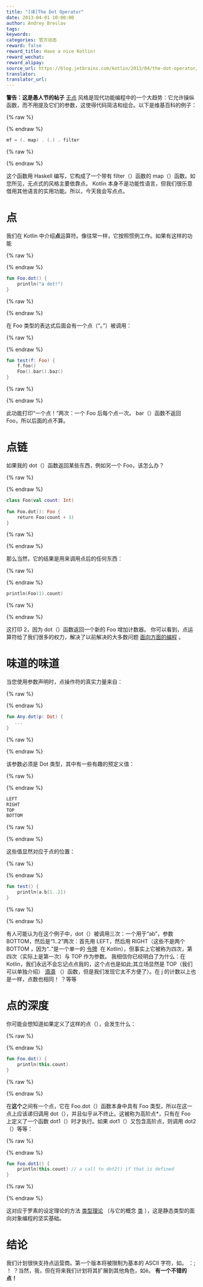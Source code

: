 ```yaml
---
title: "[译]The Dot Operator"
date: 2013-04-01 10:00:00
author: Andrey Breslav
tags:
keywords:
categories: 官方动态
reward: false
reward_title: Have a nice Kotlin!
reward_wechat:
reward_alipay:
source_url: https://blog.jetbrains.com/kotlin/2013/04/the-dot-operator/
translator:
translator_url:
---
```


**警告：这是愚人节的帖子** [无点](http://en.wikipedia.org/wiki/Point-free_programming) 风格是现代功能编程中的一个大趋势：它允许操纵函数，而不用提及它们的参数，这使得代码简洁和组合。以下是维基百科的例子：

{% raw %}
<p></p>
{% endraw %}

```kotlin
mf = (. map) . (.) . filter
```

{% raw %}
<p></p>
{% endraw %}

这个函数用 Haskell 编写，它构成了一个带有 filter（）函数的 map（）函数。如您所见，无点式的风格主要依靠点。
Kotlin 本身不是功能性语言，但我们很乐意借用其他语言的实用功能。所以，今天我会写点点。<span id =“more-1007”> </span>
# 点

我们在 Kotlin 中介绍**点**运算符。像往常一样，它按照惯例工作。如果有这样的功能

{% raw %}
<p></p>
{% endraw %}

```kotlin
fun Foo.dot() {
    println("a dot!")
}
```

{% raw %}
<p></p>
{% endraw %}

在 Foo 类型的表达式后面会有一个点（“。”）被调用：

{% raw %}
<p></p>
{% endraw %}

```kotlin
fun test(f: Foo) {
    f.foo()
    Foo().bar().baz()
}
```

{% raw %}
<p></p>
{% endraw %}

此功能打印“一个点！”两次：一个 Foo 后每个点一次。 bar（）函数不返回 Foo，所以后面的点不算。
# 点链

如果我的 dot（）函数返回某些东西，例如另一个 Foo，该怎么办？

{% raw %}
<p></p>
{% endraw %}

```kotlin
class Foo(val count: Int)
 
fun Foo.dot(): Foo {
    return Foo(count + 1)
}
```

{% raw %}
<p></p>
{% endraw %}

那么当然，它的结果是用来调用点后的任何东西：

{% raw %}
<p></p>
{% endraw %}

```kotlin
println(Foo(1).count)
```

{% raw %}
<p></p>
{% endraw %}

这打印 2，因为 dot（）函数返回一个新的 Foo 增加计数器。
你可以看到，点运算符给了我们很多的权力，解决了以前解决的大多数问题 [面向方面的编程](http://en.wikipedia.org/wiki/Aspect-oriented_programming) 。
# 味道的味道

当您使用参数声明时，点操作符的真实力量来自：

{% raw %}
<p></p>
{% endraw %}

```kotlin
fun Any.dot(p: Dot) {
   ...
}
```

{% raw %}
<p></p>
{% endraw %}

该参数必须是 Dot 类型，其中有一些有趣的预定义值：

{% raw %}
<p></p>
{% endraw %}

```kotlin
LEFT
RIGHT
TOP
BOTTOM
```

{% raw %}
<p></p>
{% endraw %}

这些值显然对应于点的位置：

{% raw %}
<p></p>
{% endraw %}

```kotlin
fun test() {
    println(a.b[1..2])
}
```

{% raw %}
<p></p>
{% endraw %}

有人可能认为在这个例子中，dot（）被调用三次：一个用于“ab”，参数 BOTTOM，然后是“1..2”两次：首先用 LEFT，然后用 RIGHT（这些不是两个 BOTTOM ，因为“..”是一个单一的 [令牌](http://en.wikipedia.org/wiki/Token_(parser)#Token)  在 Kotlin），但事实上它被称为四次，第四次（实际上是第一次）与 TOP 作为参数。
我相信你已经明白了为什么：在 Kotlin，我们永远不会忘记点点我的，这个点也是如此;其立场显然是 TOP（我们可以单独介绍） [滴滴](http://en.wikipedia.org/wiki/Tittle) （）函数，但是我们发现它太不方便了）。在 j 的计数以上也是一样，点数也相同！ ？等等
# 点的深度

你可能会想知道如果定义了这样的点（），会发生什么：

{% raw %}
<p></p>
{% endraw %}

```kotlin
fun Foo.dot() {
    println(this.count)
}
```

{% raw %}
<p></p>
{% endraw %}

在**这个**之间有一个点，它在 Foo.dot（）函数本身中具有 Foo 类型，所以在这一点上应该递归调用 dot（），并且似乎从不终止。这被称为高阶点*，只有在 Foo 上定义了一个函数 dot1（）时才执行。如果 dot1（）又包含高阶点，则调用 dot2（）等等：

{% raw %}
<p></p>
{% endraw %}

```kotlin
fun Foo.dot1() {
    println(this.count) // a call to dot2() if that is defined
}
```

{% raw %}
<p></p>
{% endraw %}

这对应于罗素的设定理论的方法 [类型理论](http://en.wikipedia.org/wiki/Type_theory) （与它的概念 [类](http://en.wikipedia.org/wiki/Class_(set_theory)) ），这是静态类型的面向对象编程的坚实基础。
# 结论

我们计划很快支持点运营商。第一个版本将被限制为基本的 ASCII 字符，如。 ：; ！ ？当然，我，但在将来我们计划将其扩展到其他角色，如ё。
**有一个不错的点！**
